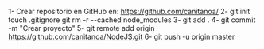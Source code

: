 1- Crear repositorio en GitHub en: https://github.com/canitanoa/
2- git init 
touch .gitignore
git rm -r --cached node_modules
3- git add . 
4- git commit -m "Crear proyecto" 
5- git remote add origin https://github.com/canitanoa/NodeJS.git
6- git push -u origin master 